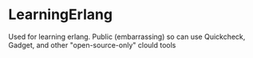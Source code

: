 # LearningErlang
Used for learning erlang. Public (embarrassing) so can use Quickcheck, Gadget, and other "open-source-only" clould tools
